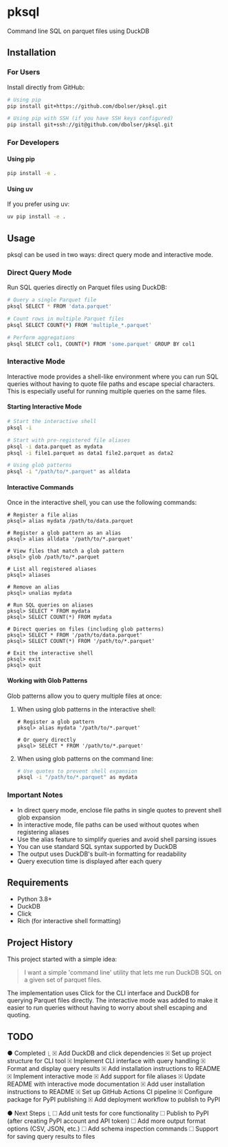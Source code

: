 # pksql

Command line SQL on parquet files using DuckDB

## Installation

### For Users

Install directly from GitHub:

```bash
# Using pip
pip install git+https://github.com/dbolser/pksql.git

# Using pip with SSH (if you have SSH keys configured)
pip install git+ssh://git@github.com/dbolser/pksql.git
```

### For Developers

#### Using pip

```bash
pip install -e .
```

#### Using uv

If you prefer using uv:

```bash
uv pip install -e .
```

## Usage

pksql can be used in two ways: direct query mode and interactive mode.

### Direct Query Mode

Run SQL queries directly on Parquet files using DuckDB:

```bash
# Query a single Parquet file
pksql SELECT * FROM 'data.parquet'

# Count rows in multiple Parquet files
pksql SELECT COUNT(*) FROM 'multiple_*.parquet'

# Perform aggregations
pksql SELECT col1, COUNT(*) FROM 'some.parquet' GROUP BY col1
```

### Interactive Mode

Interactive mode provides a shell-like environment where you can run SQL queries without having to quote file paths and escape special characters. This is especially useful for running multiple queries on the same files.

#### Starting Interactive Mode

```bash
# Start the interactive shell
pksql -i

# Start with pre-registered file aliases
pksql -i data.parquet as mydata
pksql -i file1.parquet as data1 file2.parquet as data2

# Using glob patterns
pksql -i "/path/to/*.parquet" as alldata
```

#### Interactive Commands

Once in the interactive shell, you can use the following commands:

```
# Register a file alias
pksql> alias mydata /path/to/data.parquet

# Register a glob pattern as an alias
pksql> alias alldata '/path/to/*.parquet'

# View files that match a glob pattern
pksql> glob /path/to/*.parquet

# List all registered aliases
pksql> aliases

# Remove an alias
pksql> unalias mydata

# Run SQL queries on aliases
pksql> SELECT * FROM mydata
pksql> SELECT COUNT(*) FROM mydata

# Direct queries on files (including glob patterns)
pksql> SELECT * FROM '/path/to/data.parquet'
pksql> SELECT COUNT(*) FROM '/path/to/*.parquet'

# Exit the interactive shell
pksql> exit
pksql> quit
```

#### Working with Glob Patterns

Glob patterns allow you to query multiple files at once:

1. When using glob patterns in the interactive shell:
   ```
   # Register a glob pattern
   pksql> alias mydata '/path/to/*.parquet'
   
   # Or query directly
   pksql> SELECT * FROM '/path/to/*.parquet'
   ```

2. When using glob patterns on the command line:
   ```bash
   # Use quotes to prevent shell expansion
   pksql -i "/path/to/*.parquet" as mydata
   ```

### Important Notes

- In direct query mode, enclose file paths in single quotes to prevent shell glob expansion
- In interactive mode, file paths can be used without quotes when registering aliases
- Use the alias feature to simplify queries and avoid shell parsing issues
- You can use standard SQL syntax supported by DuckDB
- The output uses DuckDB's built-in formatting for readability
- Query execution time is displayed after each query

## Requirements

- Python 3.8+
- DuckDB
- Click
- Rich (for interactive shell formatting)

## Project History

This project started with a simple idea:

> I want a simple 'command line' utility that lets me run DuckDB SQL on a given set of parquet files.

The implementation uses Click for the CLI interface and DuckDB for querying Parquet files directly. The interactive mode was added to make it easier to run queries without having to worry about shell escaping and quoting.

## TODO

● Completed
  ⎿  ☒ Add DuckDB and click dependencies
     ☒ Set up project structure for CLI tool
     ☒ Implement CLI interface with query handling
     ☒ Format and display query results
     ☒ Add installation instructions to README
     ☒ Implement interactive mode
     ☒ Add support for file aliases
     ☒ Update README with interactive mode documentation
     ☒ Add user installation instructions to README
     ☒ Set up GitHub Actions CI pipeline
     ☒ Configure package for PyPI publishing
     ☒ Add deployment workflow to publish to PyPI

● Next Steps
  ⎿  ☐ Add unit tests for core functionality
     ☐ Publish to PyPI (after creating PyPI account and API token)
     ☐ Add more output format options (CSV, JSON, etc.)
     ☐ Add schema inspection commands
     ☐ Support for saving query results to files

